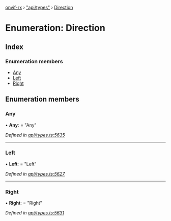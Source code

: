 [onvif-rx](../README.md) › ["api/types"](../modules/_api_types_.md) › [Direction](_api_types_.direction.md)

# Enumeration: Direction

## Index

### Enumeration members

* [Any](_api_types_.direction.md#any)
* [Left](_api_types_.direction.md#left)
* [Right](_api_types_.direction.md#right)

## Enumeration members

###  Any

• **Any**: = "Any"

*Defined in [api/types.ts:5635](https://github.com/patrickmichalina/onvif-rx/blob/3e9b152/src/api/types.ts#L5635)*

___

###  Left

• **Left**: = "Left"

*Defined in [api/types.ts:5627](https://github.com/patrickmichalina/onvif-rx/blob/3e9b152/src/api/types.ts#L5627)*

___

###  Right

• **Right**: = "Right"

*Defined in [api/types.ts:5631](https://github.com/patrickmichalina/onvif-rx/blob/3e9b152/src/api/types.ts#L5631)*
